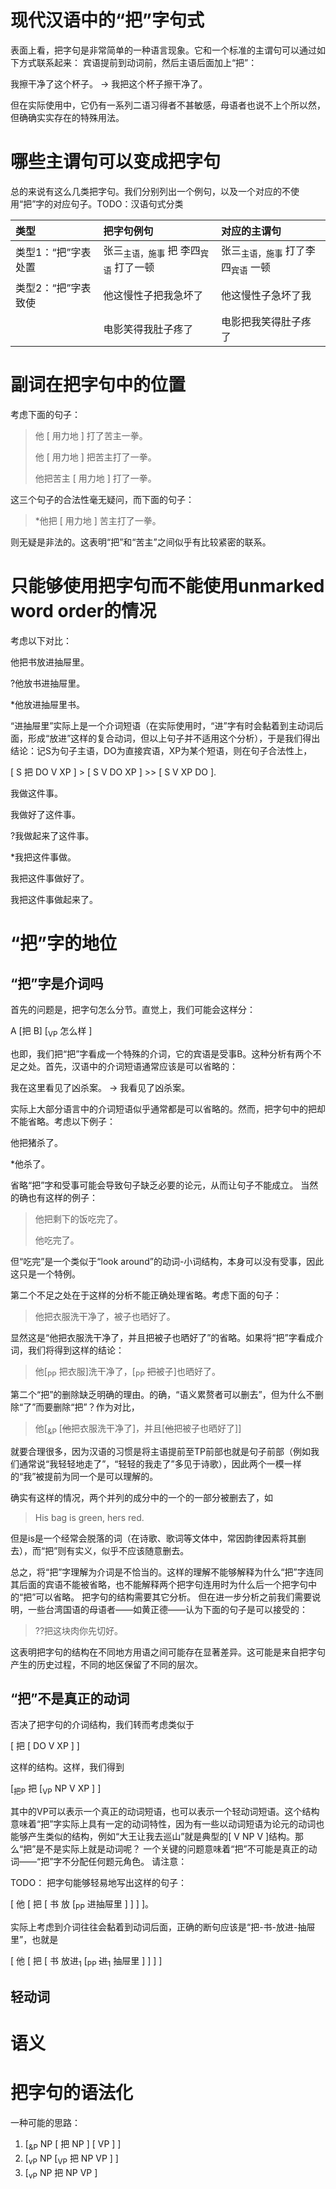 现代汉语中的“把”字句式
======

表面上看，把字句是非常简单的一种语言现象。它和一个标准的主谓句可以通过如下方式联系起来：
宾语提前到动词前，然后主语后面加上“把”：

我擦干净了这个杯子。 → 我把这个杯子擦干净了。

但在实际使用中，它仍有一系列二语习得者不甚敏感，母语者也说不上个所以然，但确确实实存在的特殊用法。

# 哪些主谓句可以变成把字句

总的来说有这么几类把字句。我们分别列出一个例句，以及一个对应的不使用“把”字的对应句子。TODO：汉语句式分类

| 类型 | 把字句例句 | 对应的主谓句 |
| :----- | :----- | :------ |
| 类型1：“把”字表处置 | 张三<sub>主语，施事</sub> 把 李四<sub>宾语</sub> 打了一顿 | 张三<sub>主语，施事</sub> 打了李四<sub>宾语</sub> 一顿 | TODO：打了一顿
| 类型2：“把”字表致使 | 他这慢性子把我急坏了| 他这慢性子急坏了我 |
| | 电影笑得我肚子疼了 | 电影把我笑得肚子疼了 |

# 副词在把字句中的位置

考虑下面的句子：

> 他 [ 用力地 ] 打了苦主一拳。
>
> 他 [ 用力地 ] 把苦主打了一拳。
>
> 他把苦主 [ 用力地 ] 打了一拳。

这三个句子的合法性毫无疑问，而下面的句子：

> *他把 [ 用力地 ] 苦主打了一拳。

则无疑是非法的。这表明“把”和“苦主”之间似乎有比较紧密的联系。

# 只能够使用把字句而不能使用unmarked word order的情况

考虑以下对比：

他把书放进抽屉里。

?他放书进抽屉里。

*他放进抽屉里书。

“进抽屉里”实际上是一个介词短语（在实际使用时，“进”字有时会黏着到主动词后面，形成“放进”这样的复合动词，但以上句子并不适用这个分析），于是我们得出结论：记S为句子主语，DO为直接宾语，XP为某个短语，则在句子合法性上，

[ S 把 DO V XP ] > [ S V DO XP ] >> [ S V XP DO ].

我做这件事。

我做好了这件事。

?我做起来了这件事。

*我把这件事做。

我把这件事做好了。

我把这件事做起来了。

# “把”字的地位

## “把”字是介词吗

首先的问题是，把字句怎么分节。直觉上，我们可能会这样分：

A [把 B] [<sub>VP</sub> 怎么样 ]

也即，我们把“把”字看成一个特殊的介词，它的宾语是受事B。这种分析有两个不足之处。首先，汉语中的介词短语通常应该是可以省略的：

我在这里看见了凶杀案。 → 我看见了凶杀案。

实际上大部分语言中的介词短语似乎通常都是可以省略的。然而，把字句中的把却不能省略。考虑以下例子：

他把猪杀了。

*他杀了。

省略“把”字和受事可能会导致句子缺乏必要的论元，从而让句子不能成立。
当然的确也有这样的例子：

> 他把剩下的饭吃完了。 
> 
> 他吃完了。

但“吃完”是一个类似于“look around”的动词-小词结构，本身可以没有受事，因此这只是一个特例。

第二个不足之处在于这样的分析不能正确处理省略。考虑下面的句子：

> 他把衣服洗干净了，被子也晒好了。

显然这是“他把衣服洗干净了，并且把被子也晒好了”的省略。如果将“把”字看成介词，我们将得到这样的结论：

> 他[<sub>PP</sub> 把衣服]洗干净了，[<sub>PP</sub> <del>把</del>被子]也晒好了。

第二个“把”的删除缺乏明确的理由。的确，“语义累赘者可以删去”，但为什么不删除“了”而要删除“把”？作为对比，

> 他[<sub>&P</sub> [<del>他</del>把衣服洗干净了]，并且[<del>他</del>把被子也晒好了]]

就要合理很多，因为汉语的习惯是将主语提前至TP前部也就是句子前部（例如我们通常说“我轻轻地走了”，“轻轻的我走了”多见于诗歌），因此两个一模一样的“我”被提前为同一个是可以理解的。

确实有这样的情况，两个并列的成分中的一个的一部分被删去了，如

> His bag is green, hers red.

但是is是一个经常会脱落的词（在诗歌、歌词等文体中，常因韵律因素将其删去），而“把”则有实义，似乎不应该随意删去。

总之，将“把”字理解为介词是不恰当的。这样的理解不能够解释为什么“把”字连同其后面的宾语不能被省略，也不能解释两个把字句连用时为什么后一个把字句中的“把”可以省略。
把字句的结构需要其它分析。
但在进一步分析之前我们需要说明，一些台湾国语的母语者——如黄正德——认为下面的句子是可以接受的：

> ??把这块肉你先切好。

这表明把字句的结构在不同地方用语之间可能存在显著差异。这可能是来自把字句产生的历史过程，不同的地区保留了不同的层次。

## “把”不是真正的动词

否决了把字句的介词结构，我们转而考虑类似于

[ 把 [ DO V XP ] ]

这样的结构。这样，我们得到

[<sub>把P</sub> 把 [<sub>VP</sub> NP V XP ] ]

其中的VP可以表示一个真正的动词短语，也可以表示一个轻动词短语。这个结构意味着“把”字实际上具有一定的动词特性，因为有一些以动词短语为论元的动词也能够产生类似的结构，例如“大王让我去巡山”就是典型的[ V NP V ]结构。那么“把”是不是实际上就是动词呢？
一个关键的问题意味着“把”不可能是真正的动词——“把”字不分配任何题元角色。
请注意：

TODO：
把字句能够轻易地写出这样的句子：

[ 他 [ 把 [ 书 放 [<sub>PP</sub> 进抽屉里 ] ] ] ]。

实际上考虑到介词往往会黏着到动词后面，正确的断句应该是“把-书-放进-抽屉里”，也就是

[ 他 [ 把 [ 书 放进<sub>1</sub> [<sub>PP</sub> <del>进</del><sub>1</sub> 抽屉里 ] ] ] ]

## 轻动词

# 语义

# 把字句的语法化

一种可能的思路：

1. [<sub>&P</sub> NP [ 把 NP ] [ VP ] ]
2. [<sub>vP</sub> NP [<sub>VP</sub> 把 NP VP ] ]
3. [<sub>vP</sub> NP 把 NP VP ]